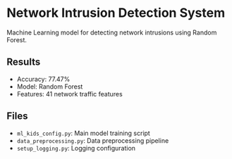 # Network Intrusion Detection System

Machine Learning model for detecting network intrusions using Random Forest.

## Results
- Accuracy: 77.47%
- Model: Random Forest
- Features: 41 network traffic features

## Files
- `ml_kids_config.py`: Main model training script
- `data_preprocessing.py`: Data preprocessing pipeline
- `setup_logging.py`: Logging configuration
